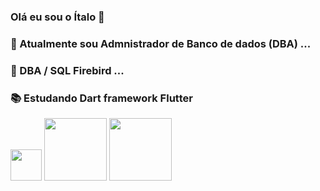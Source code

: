 ### Olá eu sou o Ítalo 👋




### 🔭 Atualmente sou Admnistrador de Banco de dados (DBA) ...
### 🌱 DBA / SQL Firebird ...
### 📚 Estudando Dart framework Flutter 

<img src="https://upload.wikimedia.org/wikipedia/commons/8/8e/Firebird_logo.svg" width="50px"> <img src="https://upload.wikimedia.org/wikipedia/commons/f/fe/Dart_programming_language_logo.svg" width="100px"> <img src="https://upload.wikimedia.org/wikipedia/commons/4/44/Google-flutter-logo.svg" width="100px"> 



